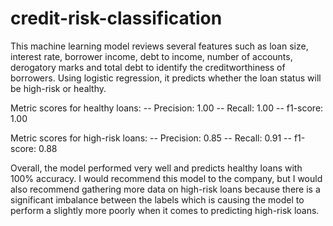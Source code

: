 # credit-risk-classification

This machine learning model reviews several features such as loan size, interest rate, borrower income, debt to income, number of accounts, derogatory marks and total debt to identify the creditworthiness of borrowers. Using logistic regression, it predicts whether the loan status will be high-risk or healthy.

Metric scores for healthy loans:
-- Precision: 1.00
-- Recall: 1.00
-- f1-score: 1.00

Metric scores for high-risk loans:
-- Precision: 0.85
-- Recall: 0.91
-- f1-score: 0.88

Overall, the model performed very well and predicts healthy loans with 100% accuracy. I would recommend this model to the company, but I would also recommend gathering more data on high-risk loans because there is a significant imbalance between the labels which is causing the model to perform a slightly more poorly when it comes to predicting high-risk loans.
